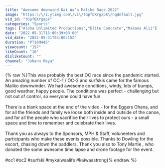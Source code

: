 ```yaml
---
title: "Awesome downwind Kai Wa’a Maliko Race 2022"
image: "https:\/\/i.ytimg.com\/vi\/tGpfQXrgapk\/hqdefault.jpg"
vid_id: "tGpfQXrgapk"
categories: "Sports"
tags: ["Aloha Unlimited Productions","Elite Concrete","Makana Alii"]
date: "2022-05-31T15:00:39+03:00"
vid_date: "2022-05-31T04:00:15Z"
duration: "PT16M44S"
viewcount: "157"
likeCount: "16"
dislikeCount: ""
channel: "Johann Meya"
---
```

{% raw %}This was probably the best OC race since the pandemic started.  An amazing number of OC-1 / OC-2 and surfskis  came for the famous Maliko downwinder.  We had awesome conditions, windy, lots of bumps, good weather, happy people.  The conditions was perfect - challenging but not out of control, so everyone could have fun.<br /><br />There is a blank space at the end of the video - for the Eggers Ohana, and for all the friends and family we loose both inside and outside of the canoe, and for all the people who sacrifice their lives to protect ours -  a small space and time to remember and celebrate their lives.  <br /><br />Thank you as always to the Sponsors, MPH &amp; Staff, voluneeters and participants who make these events possible.  Thanks to Dowling for the escort, chasing down the paddlers.  Thank you also to Tony Martie , who donated the some awesome time lapse and drone footage for the event.<br /><br />#oc1 #oc2 #surfski #mykaiwaalife #kaiwaastrong{% endraw %}
